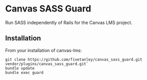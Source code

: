 Canvas SASS Guard
====

Run SASS independently of Rails for the Canvas LMS project.

## Installation

From your installation of canvas-lms:

```
git clone https://github.com/fivetanley/canvas_sass_guard.git vendor/plugins/canvas_sass_guard.git`
bundle update
bundle exec guard
```
